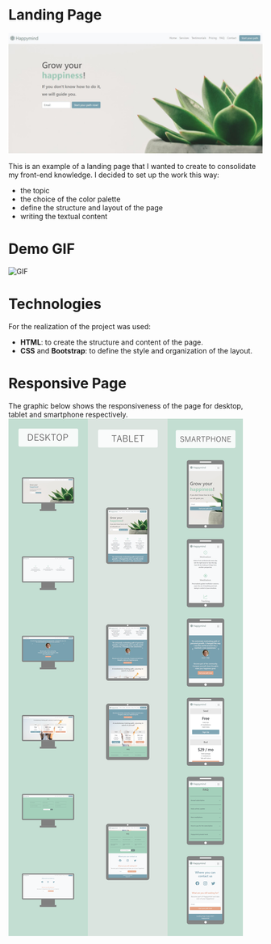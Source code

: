 # Landing Page
![Home Page Happymind](assets/01.jpg)

This is an example of a landing page that I wanted to create to consolidate my front-end knowledge. I decided to set up the work this way:
- the topic
- the choice of the color palette
- define the structure and layout of the page
- writing the textual content

# Demo GIF
![GIF](assets/landing-page.gif)

# Technologies
For the realization of the project was used:
- **HTML**: to create the structure and content of the page.
- **CSS** and **Bootstrap**: to define the style and organization of the layout.

# Responsive Page
The graphic below shows the responsiveness of the page for desktop, tablet and smartphone respectively.
![Graphic Responsive Page](/assets/responsive.png)
